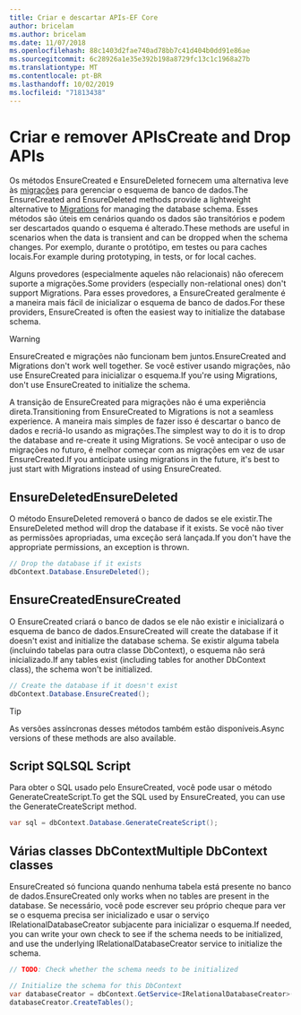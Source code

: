 ```yaml
---
title: Criar e descartar APIs-EF Core
author: bricelam
ms.author: bricelam
ms.date: 11/07/2018
ms.openlocfilehash: 88c1403d2fae740ad78bb7c41d404b0dd91e86ae
ms.sourcegitcommit: 6c28926a1e35e392b198a8729fc13c1c1968a27b
ms.translationtype: MT
ms.contentlocale: pt-BR
ms.lasthandoff: 10/02/2019
ms.locfileid: "71813438"
---
```

# <a name="create-and-drop-apis"></a><span data-ttu-id="6a41b-102">Criar e remover APIs</span><span class="sxs-lookup"><span data-stu-id="6a41b-102">Create and Drop APIs</span></span>

<span data-ttu-id="6a41b-103">Os métodos EnsureCreated e EnsureDeleted fornecem uma alternativa leve às [migrações](migrations/index.md) para gerenciar o esquema de banco de dados.</span><span class="sxs-lookup"><span data-stu-id="6a41b-103">The EnsureCreated and EnsureDeleted methods provide a lightweight alternative to [Migrations](migrations/index.md) for managing the database schema.</span></span> <span data-ttu-id="6a41b-104">Esses métodos são úteis em cenários quando os dados são transitórios e podem ser descartados quando o esquema é alterado.</span><span class="sxs-lookup"><span data-stu-id="6a41b-104">These methods are useful in scenarios when the data is transient and can be dropped when the schema changes.</span></span> <span data-ttu-id="6a41b-105">Por exemplo, durante o protótipo, em testes ou para caches locais.</span><span class="sxs-lookup"><span data-stu-id="6a41b-105">For example during prototyping, in tests, or for local caches.</span></span>

<span data-ttu-id="6a41b-106">Alguns provedores (especialmente aqueles não relacionais) não oferecem suporte a migrações.</span><span class="sxs-lookup"><span data-stu-id="6a41b-106">Some providers (especially non-relational ones) don't support Migrations.</span></span> <span data-ttu-id="6a41b-107">Para esses provedores, a EnsureCreated geralmente é a maneira mais fácil de inicializar o esquema de banco de dados.</span><span class="sxs-lookup"><span data-stu-id="6a41b-107">For these providers, EnsureCreated is often the easiest way to initialize the database schema.</span></span>

> [!WARNING]
> <span data-ttu-id="6a41b-108">EnsureCreated e migrações não funcionam bem juntos.</span><span class="sxs-lookup"><span data-stu-id="6a41b-108">EnsureCreated and Migrations don't work well together.</span></span> <span data-ttu-id="6a41b-109">Se você estiver usando migrações, não use EnsureCreated para inicializar o esquema.</span><span class="sxs-lookup"><span data-stu-id="6a41b-109">If you're using Migrations, don't use EnsureCreated to initialize the schema.</span></span>

<span data-ttu-id="6a41b-110">A transição de EnsureCreated para migrações não é uma experiência direta.</span><span class="sxs-lookup"><span data-stu-id="6a41b-110">Transitioning from EnsureCreated to Migrations is not a seamless experience.</span></span> <span data-ttu-id="6a41b-111">A maneira mais simples de fazer isso é descartar o banco de dados e recriá-lo usando as migrações.</span><span class="sxs-lookup"><span data-stu-id="6a41b-111">The simplest way to do it is to drop the database and re-create it using Migrations.</span></span> <span data-ttu-id="6a41b-112">Se você antecipar o uso de migrações no futuro, é melhor começar com as migrações em vez de usar EnsureCreated.</span><span class="sxs-lookup"><span data-stu-id="6a41b-112">If you anticipate using migrations in the future, it's best to just start with Migrations instead of using EnsureCreated.</span></span>

## <a name="ensuredeleted"></a><span data-ttu-id="6a41b-113">EnsureDeleted</span><span class="sxs-lookup"><span data-stu-id="6a41b-113">EnsureDeleted</span></span>

<span data-ttu-id="6a41b-114">O método EnsureDeleted removerá o banco de dados se ele existir.</span><span class="sxs-lookup"><span data-stu-id="6a41b-114">The EnsureDeleted method will drop the database if it exists.</span></span> <span data-ttu-id="6a41b-115">Se você não tiver as permissões apropriadas, uma exceção será lançada.</span><span class="sxs-lookup"><span data-stu-id="6a41b-115">If you don't have the appropriate permissions, an exception is thrown.</span></span>

``` csharp
// Drop the database if it exists
dbContext.Database.EnsureDeleted();
```

## <a name="ensurecreated"></a><span data-ttu-id="6a41b-116">EnsureCreated</span><span class="sxs-lookup"><span data-stu-id="6a41b-116">EnsureCreated</span></span>

<span data-ttu-id="6a41b-117">O EnsureCreated criará o banco de dados se ele não existir e inicializará o esquema de banco de dados.</span><span class="sxs-lookup"><span data-stu-id="6a41b-117">EnsureCreated will create the database if it doesn't exist and initialize the database schema.</span></span> <span data-ttu-id="6a41b-118">Se existir alguma tabela (incluindo tabelas para outra classe DbContext), o esquema não será inicializado.</span><span class="sxs-lookup"><span data-stu-id="6a41b-118">If any tables exist (including tables for another DbContext class), the schema won't be initialized.</span></span>

``` csharp
// Create the database if it doesn't exist
dbContext.Database.EnsureCreated();
```

> [!TIP]
> <span data-ttu-id="6a41b-119">As versões assíncronas desses métodos também estão disponíveis.</span><span class="sxs-lookup"><span data-stu-id="6a41b-119">Async versions of these methods are also available.</span></span>

## <a name="sql-script"></a><span data-ttu-id="6a41b-120">Script SQL</span><span class="sxs-lookup"><span data-stu-id="6a41b-120">SQL Script</span></span>

<span data-ttu-id="6a41b-121">Para obter o SQL usado pelo EnsureCreated, você pode usar o método GenerateCreateScript.</span><span class="sxs-lookup"><span data-stu-id="6a41b-121">To get the SQL used by EnsureCreated, you can use the GenerateCreateScript method.</span></span>

``` csharp
var sql = dbContext.Database.GenerateCreateScript();
```

## <a name="multiple-dbcontext-classes"></a><span data-ttu-id="6a41b-122">Várias classes DbContext</span><span class="sxs-lookup"><span data-stu-id="6a41b-122">Multiple DbContext classes</span></span>

<span data-ttu-id="6a41b-123">EnsureCreated só funciona quando nenhuma tabela está presente no banco de dados.</span><span class="sxs-lookup"><span data-stu-id="6a41b-123">EnsureCreated only works when no tables are present in the database.</span></span> <span data-ttu-id="6a41b-124">Se necessário, você pode escrever seu próprio cheque para ver se o esquema precisa ser inicializado e usar o serviço IRelationalDatabaseCreator subjacente para inicializar o esquema.</span><span class="sxs-lookup"><span data-stu-id="6a41b-124">If needed, you can write your own check to see if the schema needs to be initialized, and use the underlying IRelationalDatabaseCreator service to initialize the schema.</span></span>

``` csharp
// TODO: Check whether the schema needs to be initialized

// Initialize the schema for this DbContext
var databaseCreator = dbContext.GetService<IRelationalDatabaseCreator>();
databaseCreator.CreateTables();
```
